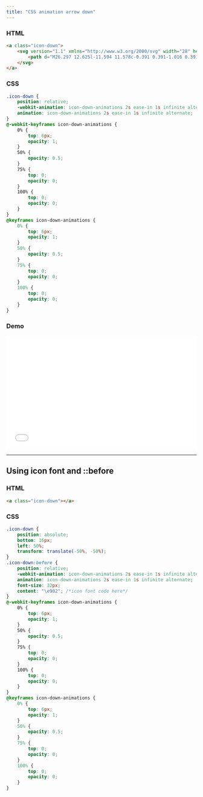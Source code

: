 ```yaml
---
title: "CSS animation arrow down"
---
```


### HTML

```html
<a class="icon-down">
    <svg version="1.1" xmlns="http://www.w3.org/2000/svg" width="28" height="28" viewBox="0 0 28 28">
        <path d="M26.297 12.625l-11.594 11.578c-0.391 0.391-1.016 0.391-1.406 0l-11.594-11.578c-0.391-0.391-0.391-1.031 0-1.422l2.594-2.578c0.391-0.391 1.016-0.391 1.406 0l8.297 8.297 8.297-8.297c0.391-0.391 1.016-0.391 1.406 0l2.594 2.578c0.391 0.391 0.391 1.031 0 1.422z"></path>
    </svg>
</a>
```

<!-- more -->

### CSS

```css
.icon-down {
    position: relative;
    -webkit-animation: icon-down-animations 2s ease-in 1s infinite alternate;
    animation: icon-down-animations 2s ease-in 1s infinite alternate;
}
@-webkit-keyframes icon-down-animations {
    0% {
        top: 6px;
        opacity: 1;
    }
    50% {
        opacity: 0.5;
    }
    75% {
        top: 0;
        opacity: 0;
    }
    100% {
        top: 0;
        opacity: 0;
    }
}
@keyframes icon-down-animations {
    0% {
        top: 6px;
        opacity: 1;
    }
    50% {
        opacity: 0.5;
    }
    75% {
        top: 0;
        opacity: 0;
    }
    100% {
        top: 0;
        opacity: 0;
    }
}
```

### Demo

<iframe height='300' scrolling='no' title='CSS animation arrow down' src='//codepen.io/lcrccr/embed/preview/WzLaEN/?height=300&theme-id=33119&default-tab=result&embed-version=2' frameborder='no' allowtransparency='true' allowfullscreen='true' style='width: 100%;'>See the Pen <a href='https://codepen.io/lcrccr/pen/WzLaEN/'>CSS animation arrow down</a> by Leslie Lai (<a href='https://codepen.io/lcrccr'>@lcrccr</a>) on <a href='https://codepen.io'>CodePen</a>.
</iframe>

---

## Using icon font and ::before

### HTML

```html
<a class="icon-down"></a>
``` 

### CSS

```css
.icon-down {
    position: absolute;
    bottom: 16px;
    left: 50%;
    transform: translate(-50%, -50%);
}
.icon-down:before {
    position: relative;
    -webkit-animation: icon-down-animations 2s ease-in 1s infinite alternate;
    animation: icon-down-animations 2s ease-in 1s infinite alternate;
    font-size: 32px;
    content: "\e902"; /*icon font code here*/
}
@-webkit-keyframes icon-down-animations {
    0% {
        top: 6px;
        opacity: 1;
    }
    50% {
        opacity: 0.5;
    }
    75% {
        top: 0;
        opacity: 0;
    }
    100% {
        top: 0;
        opacity: 0;
    }
}
@keyframes icon-down-animations {
    0% {
        top: 6px;
        opacity: 1;
    }
    50% {
        opacity: 0.5;
    }
    75% {
        top: 0;
        opacity: 0;
    }
    100% {
        top: 0;
        opacity: 0;
    }
}
```